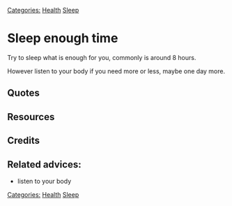 [Categories:](../Categories/index.md) [Health](../Categories/Health.md) [Sleep](../Categories/Sleep.md)
# Sleep enough time

Try to sleep what is enough for you, commonly is around 8 hours.

However listen to your body if you need more or less, maybe one day more.

## Quotes

## Resources

## Credits

## Related advices:

- listen to your body

[Categories:](../Categories/index.md) [Health](../Categories/Health.md) [Sleep](../Categories/Sleep.md)